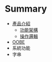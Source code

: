 # Summary

* [產品介紹](README.md)
   * [功能架構](gong_neng_jia_gou.md)
   * [操作邏輯](cao_zuo_luo_ji.md)
* [OOBE](Introduction.md)
* 系統功能
* 字串

